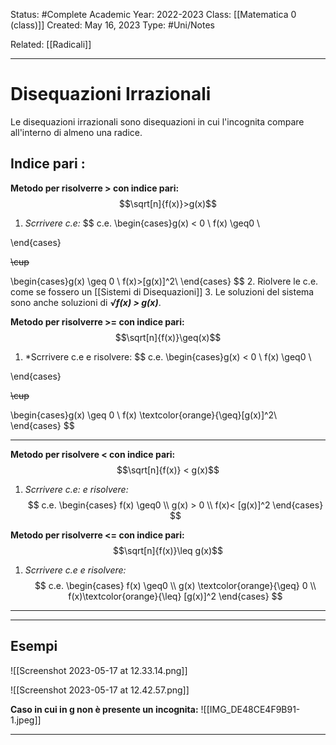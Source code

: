Status: #Complete 
Academic Year: 2022-2023
Class: [[Matematica 0 (class)]]
Created: May 16, 2023
Type: #Uni/Notes 

Related: [[Radicali]]

---

# Disequazioni Irrazionali
Le disequazioni irrazionali sono disequazioni in cui l'incognita compare all'interno di almeno una radice.


## Indice pari :
**Metodo per risolverre > con indice pari:**
$$\sqrt[n]{f(x)}>g(x)$$

1. *Scrrivere c.e:*
$$
c.e.
\begin{cases}g(x) < 0  \\
f(x) \geq0 \\

\end{cases}

~~\cup~~

\begin{cases}g(x) \geq 0 \\
 f(x)>[g(x)]^2\\
\end{cases}
$$
2. Riolvere le c.e. come se fossero un [[Sistemi di Disequazioni]]
3. Le soluzioni del sistema sono anche soluzioni di ***√f(x) > g(x)***.

**Metodo per risolverre >= con indice pari:**
$$\sqrt[n]{f(x)}\geq(x)$$
1. *Scrrivere c.e e risolvere:
$$
c.e.
\begin{cases}g(x) < 0  \\
f(x) \geq0 \\

\end{cases}

~~\cup~~

\begin{cases}g(x) \geq 0 \\
 f(x) \textcolor{orange}{\geq}[g(x)]^2\\
\end{cases}
$$


---
**Metodo per risolvere < con indice pari:**
$$\sqrt[n]{f(x)} < g(x)$$
1. *Scrrivere c.e: e risolvere:*
$$
c.e.
\begin{cases} f(x) \geq0 \\
g(x) > 0 \\
f(x)< [g(x)]^2
\end{cases}
$$

**Metodo per risolverre <= con indice pari:**
$$\sqrt[n]{f(x)}\leq g(x)$$
1. *Scrrivere c.e e risolvere:*
$$
c.e.
\begin{cases} f(x) \geq0 \\
g(x) \textcolor{orange}{\geq} 0 \\
f(x)\textcolor{orange}{\leq} [g(x)]^2
\end{cases}
$$
---
---

## Esempi

![[Screenshot 2023-05-17 at 12.33.14.png]]

![[Screenshot 2023-05-17 at 12.42.57.png]]

**Caso in cui in g non è presente un incognita:**
![[IMG_DE48CE4F9B91-1.jpeg]]

---
